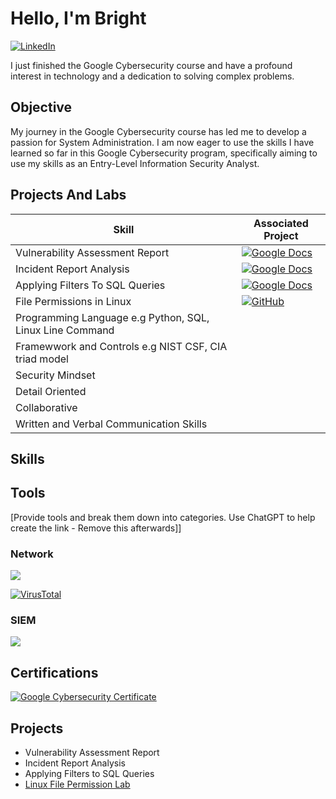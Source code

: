 # Hello, I'm Bright

[![LinkedIn](https://img.shields.io/badge/LinkedIn-Connect-blue)](https://www.linkedin.com/in/bright-ochanedo-14a9352b3/)

I just finished the Google Cybersecurity course and have a profound interest in technology and a dedication to solving complex problems.

## Objective

My journey in the Google Cybersecurity course has led me to develop a passion for System Administration. I am now eager to use the skills I have learned so far in this Google Cybersecurity program, specifically aiming to use my skills as an Entry-Level Information Security Analyst.

## Projects And Labs

| Skill                                         | Associated Project         |
|-----------------------------------------------|----------------------------|
| Vulnerability Assessment Report               | [![Google Docs](https://www.gstatic.com/images/branding/product/2x/docs_64dp.png)](https://docs.google.com/document/d/1cAHx6PLWNUqhkg3vHlbGha1eLWzpWh9sJPAAKUvRGI8/edit?usp=sharing&resourcekey=0-1T1BLvJttjFr_6S8u2LqEA)
| Incident Report Analysis                      | [![Google Docs](https://www.gstatic.com/images/branding/product/2x/docs_64dp.png)](https://docs.google.com/document/d/1biNmMWiIqJ-kL8FNQSKGPr_eYi5Kdy-GG7FPWelYTwk/edit?usp=sharing&resourcekey=0-20nr-fxNuxBssJm4ZY0n8w)
| Applying Filters To SQL Queries               | [![Google Docs](https://www.gstatic.com/images/branding/product/2x/docs_64dp.png)](https://google.com">https://docs.google.com/document/d/1Vt9S9OjWQ8ByCSv2vyectS7SGoXH-sTO29ofFlBbzqY/edit?usp=sharing)
| File Permissions in Linux                     | [![GitHub](https://img.shields.io/badge/GitHub-View_on_GitHub-lightgrey?logo=github)](https://github.com/Dbeecarter01/Linux-File-Permission-Lab)
| Programming Language e.g Python, SQL, Linux Line Command
| Framewwork and Controls e.g NIST CSF, CIA triad model
| Security Mindset
| Detail Oriented
| Collaborative
| Written and Verbal Communication Skills

## Skills

## Tools
[Provide tools and break them down into categories. Use ChatGPT to help create the link - Remove this afterwards]]

### Network
<div>
    <img src="https://img.shields.io/badge/-Wireshark-1679A7?&style=for-the-badge&logo=Wireshark&logoColor=white" />
    
  [![VirusTotal](https://img.shields.io/badge/VirusTotal-Connect-red?style=for-the-badge&logo=virustotal&logoColor=white)](https://www.virustotal.com/)

  
</div>

### SIEM
<div> 
   <img src="https://img.shields.io/badge/-Splunk-000000?&style=for-the-badge&logo=Splunk&logoColor=white" />
    
</div>

## Certifications
<div>

  [![Google Cybersecurity Certificate](https://img.shields.io/badge/Google_Cybersecurity_Certificate-Learn-4285F4?style=for-the-badge&logo=google&logoColor=white)](https://grow.google/certificates/cybersecurity/)

</div>


## Projects
- Vulnerability Assessment Report
- Incident Report Analysis
- Applying Filters to SQL Queries
- <a href="https://github.com/Dbeecarter01/Linux-File-Permission-Lab">Linux File Permission Lab</a>
  
